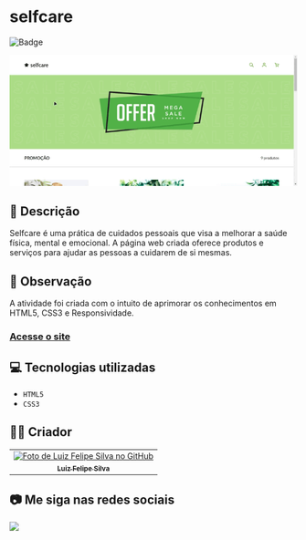 # selfcare

![Badge](http://img.shields.io/static/v1?label=STATUS&message=CONCLUIDO&color=GREEN&style=for-the-badge)

<img src="https://github.com/luizfelipe9627/selfcare/blob/main/src/assets/img/apresentacao.gif" alt="Apresentação do desafio do Vai na Web">

## 📄 Descrição

Selfcare é uma prática de cuidados pessoais que visa a melhorar a saúde física, mental e emocional. A página web criada oferece produtos e serviços para ajudar as pessoas a cuidarem de si mesmas.

## 📑 Observação

A atividade foi criada com o intuito de aprimorar os conhecimentos em HTML5, CSS3 e Responsividade.

### <a href="https://luizfelipe9627-selfcare.netlify.app">Acesse o site</a>

## 💻 Tecnologias utilizadas

- `HTML5`
- `CSS3`

## 🧑‍💻 Criador

<table>
  <tr>
    <td align="center">
      <a href="https://github.com/luizfelipe9627">
        <img src="https://github.com/luizfelipe9627.png" width="100px;" alt="Foto de Luiz Felipe Silva no GitHub"/><br>
        <sub>
          <b>Luiz Felipe Silva</b>
        </sub>
      </a>
    </td>
  </tr>
</table>

## 📷 Me siga nas redes sociais<br>

<p align="left">
  <a href="https://www.linkedin.com/in/luizfelipe9627/" target="_blank"><img src="https://img.shields.io/badge/-LinkedIn-%230077B5?style=for-the-badge&logo=linkedin&logoColor=white"></a>
</p>
